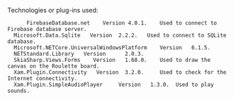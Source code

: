 Technologies or plug-ins used:

          FirebaseDatabase.net    Version 4.0.1.    Used to connect to Firebase database server.
	  Microsoft.Data.Sqlite   Version  2.2.2.   Used to connect to SQLite database.
	  Microsoft.NETCore.UniversalWindowsPlatform    Version   6.1.5.
	  NETStandard.Library   Version      2.0.3.
	  SkiaSharp.Views.Forms    Version   1.68.0.    Used to draw the canvas on the Roulette board.
	  Xam.Plugin.Connectivity   Version  3.2.0.     Used to check for the Internet connectivity.
	  Xam.Plugin.SimpleAudioPlayer     Version   1.3.0.  Used to play sounds.
  
